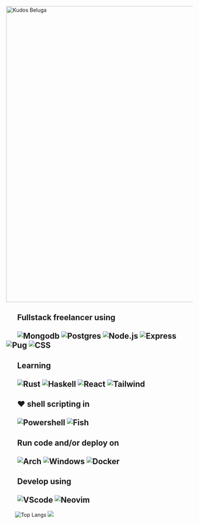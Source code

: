 <img src="https://user-images.githubusercontent.com/69732000/118876171-8e898a00-b8b2-11eb-9c8b-8330abd6f3b7.png" alt="Kudos Beluga" width="800"/>


## &nbsp;&nbsp;&nbsp;&nbsp;&nbsp;&nbsp;Fullstack freelancer using <br><br>&nbsp;&nbsp;&nbsp;&nbsp;&nbsp;&nbsp;![Mongodb](https://img.shields.io/badge/MongoDB-4EA94B?style=for-the-badge&logo=mongodb&logoColor=white) ![Postgres](https://img.shields.io/badge/PostgreSQL-316192?style=for-the-badge&logo=postgresql&logoColor=white) ![Node.js](https://img.shields.io/badge/Node.js-43853D?style=for-the-badge&logo=Javascript&logoColor=white) ![Express](https://img.shields.io/badge/Express.js-404D59?style=for-the-badge&logo=express&logoColor=white) ![Pug](https://img.shields.io/badge/pug-964B00?style=for-the-badge&logo=pug&logoColor=white) ![CSS](https://img.shields.io/badge/CSS3-1572B6?style=for-the-badge&logo=css3&logoColor=white)
## &nbsp;&nbsp;&nbsp;&nbsp;&nbsp;&nbsp;Learning <br><br>&nbsp;&nbsp;&nbsp;&nbsp;&nbsp;&nbsp;![Rust](https://img.shields.io/badge/Rust-000000?style=for-the-badge&logo=rust&logoColor=white) ![Haskell](https://img.shields.io/badge/Haskell-430098?style=for-the-badge&logo=haskell&logoColor=white) ![React](https://img.shields.io/badge/React-20232A?style=for-the-badge&logo=react&logoColor=61DAFB) ![Tailwind](https://img.shields.io/badge/Tailwind_CSS-38B2AC?style=for-the-badge&logo=tailwind-css&logoColor=white)
## &nbsp;&nbsp;&nbsp;&nbsp;&nbsp;&nbsp;❤️ shell scripting in <br><br>&nbsp;&nbsp;&nbsp;&nbsp;&nbsp;&nbsp;![Powershell](https://img.shields.io/badge/powershell-0081CB?style=for-the-badge&logo=powershell&logoColor=white) ![Fish](https://img.shields.io/badge/Fish-ED8B00?style=for-the-badge&logo=gnu-bash&logoColor=white)
## &nbsp;&nbsp;&nbsp;&nbsp;&nbsp;&nbsp;Run code and/or deploy on<br><br>&nbsp;&nbsp;&nbsp;&nbsp;&nbsp;&nbsp;![Arch](https://img.shields.io/badge/Arch_Linux-1793D1?style=for-the-badge&logo=arch-linux&logoColor=white) ![Windows](https://img.shields.io/badge/Windows%20Insider-0078D6?style=for-the-badge&logo=windows&logoColor=white) ![Docker](https://img.shields.io/badge/Docker-3498DB?style=for-the-badge&logo=docker&logoColor=white)
## &nbsp;&nbsp;&nbsp;&nbsp;&nbsp;&nbsp;Develop using<br><br>&nbsp;&nbsp;&nbsp;&nbsp;&nbsp;&nbsp;![VScode](https://img.shields.io/badge/VScode-0089D6?style=for-the-badge&logo=visual-studio-code&logoColor=white) ![Neovim](https://img.shields.io/badge/Neovim-006400?style=for-the-badge&logo=neovim&logoColor=white)

&nbsp;&nbsp;&nbsp;&nbsp;&nbsp;&nbsp;![Top Langs](https://github-readme-stats.vercel.app/api/top-langs/?username=kudostoy0u&layout=compact&langs_count=9)
![](https://raw.githubusercontent.com/Trilokia/Trilokia/379277808c61ef204768a61bbc5d25bc7798ccf1/bottom_header.svg)
